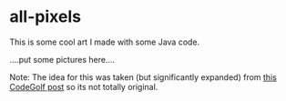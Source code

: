 # all-pixels
This is some cool art I made with some Java code.

....put some pictures here....






Note: The idea for this was taken (but significantly expanded) from [this CodeGolf post](https://codegolf.stackexchange.com/a/22326) so its not totally original.